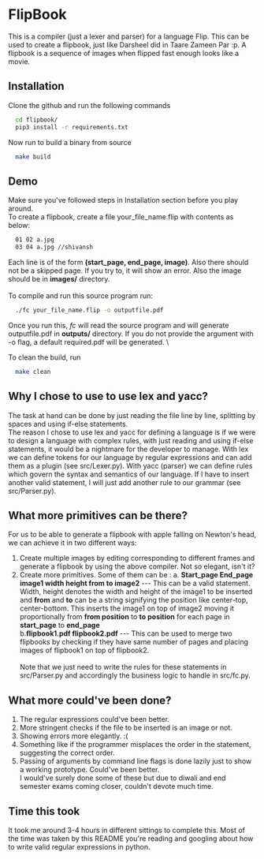 
# FlipBook

This is a compiler (just a lexer and parser) for a language Flip. This can be used to create a flipbook, just like Darsheel did in Taare Zameen Par :p. A flipbook is a sequence of images when flipped fast enough looks like a movie.


## Installation

Clone the github and run the following commands

```bash
  cd flipbook/
  pip3 install -r requirements.txt
```

Now run to build a binary from source
```bash
  make build
```
## Demo
Make sure you've followed steps in Installation section before you play around.\
To create a flipbook, create a file your_file_name.flip with contents as below:

```bash
  01 02 a.jpg
  03 04 a.jpg //shivansh
```

Each line is of the form **(start_page, end_page, image)**.
Also there should not be a skipped page. If you try to, it will show an error.
Also the image should be in **images/** directory.\
\
To compile and run this source program run:

```bash
  ./fc your_file_name.flip -o outputfile.pdf
```

Once you run this, *fc* will read the source program and will generate outputfile.pdf
in **outputs/** directory. If you do not provide the argument with -o flag, a default required.pdf will be generated.
\

To clean the build, run

```bash
  make clean
```

## Why I chose to use to use lex and yacc?

The task at hand can be done by just reading the file line by line, splitting by spaces and using if-else statements.\
The reason I chose to use lex and yacc for defining a language is if we were to design a language
with complex rules, with just reading and using if-else statements, it would be a nightmare
for the developer to manage. With lex we can define tokens for our language by regular expressions
and can add them as a plugin (see src/Lexer.py). With yacc (parser) we can define rules which
govern the syntax and semantics of our language. If I have to insert another valid statement, I will just
add another rule to our grammar (see src/Parser.py).

## What more primitives can be there?

For us to be able to generate a flipbook with apple falling on Newton's head,
we can achieve it in two different ways:
1. Create multiple images by editing corresponding to different frames and generate a flipbook by using the above compiler. Not so elegant, isn't it?
2. Create more primitives. Some of them can be :
a. **Start_page End_page image1 width height from to image2**  --- This can be a valid statement. Width, height denotes the width and height of the image1 to be inserted and **from** and **to** can be a string signifying the position like center-top, center-bottom. This inserts the image1 on top of image2 moving it proportionally from **from position** to **to position** for each page in **start_page** to **end_page**\
b.**flipbook1.pdf flipbook2.pdf** --- This can be used to merge two flipbooks by checking if they have same number of pages and placing images of flipbook1 on top of flipbook2.\
\
Note that we just need to write the rules for these statements in src/Parser.py and accordingly the business logic to handle in src/fc.py.

## What more could've been done?

1. The regular expressions could've been better.
2. More stringent checks if the file to be inserted is an image or not.
3. Showing errors more elegantly. :(
4. Something like if the programmer misplaces the order in the statement, suggesting the correct order.
5. Passing of arguments by command line flags is done lazily just to show a working prototype. Could've been better.
\
I would've surely done some of these but due to diwali and end semester exams coming closer, couldn't devote much time.

## Time this took

It took me around 3-4 hours in different sittings to complete this. Most of the time was taken by this README you're reading and googling about how to write valid regular expressions in python.



